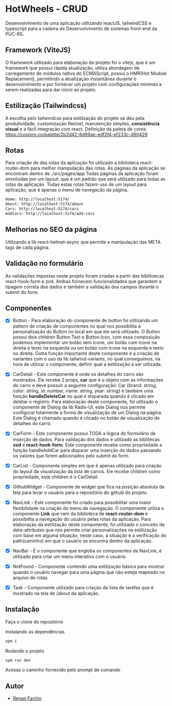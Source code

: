 # HotWheels - CRUD
Desenvolvimento de uma aplicação utilizando reactJS, tailwindCSS e typescript para a cadeira de Desenvolvimento de sistemas front-end da PUC-RS.

## Framework (ViteJS)
O framework utilizado para elaboração do projeto foi o vitejs, que é um framework que possui rápida atualização, utiliza abordagem de carregamento de módulos nativa do ECMAScript, possui o HMR(Hot Module Replacement), permitindo a atualização instantânea durante o desenvolvimento e por fornecer um projeto com configurações mínimas a serem realizadas para dar inicio ao projeto.

## Estilização (Tailwindcss)
A escolha pelo tailwindcss para estilização do projeto se deu pela produtividade, customização flexível, manutenção simples, **consistência visual** e a fácil integração com react.
Definição da paleta de cores: https://coolors.co/palette/2b2d42-8d99ae-edf2f4-ef233c-d90429

## Rotas
Para criação de das rotas da aplicação foi utilizado a biblioteca react-router-dom para melhor manipulação das rotas.
As páginas da aplicação se encontram dentro de ./src/pages/app
Todas páginas da aplicação foram envolvidas por um layout, que é um padrão que será utilizado para todas as rotas da aplicação.
Todas estas rotas fazem uso de um layout para aplicação, que é apenas o menu de navegação da página.

```bash
Home: http://localhost:5174/
About: http://localhost:5174/about
Cars: http://localhost:5174/cars
AddCars: http://localhost:5174/add-cars
```

## Melhorias no SEO da página
Utilizando a lib react-helmet-async que permite a manipulação das META tags de cada página.

## Validação no formulário
As validações impostas neste projeto foram criadas a partir das biblitoecas react-hook-form e zod. Ambas fornecem funcionalidades que garantem a tipagem correta dos dados e também a validação dos campos durante o submit do form.


## Componentes
- [x] Button - Para elaboração do componente de button foi utilizando um pattern de criação de componentes no qual nos possibilita a personalização do Button no local em que ele será utilizado. O Button possui dois children Button.Text e Button.Icon, com essa composição podemos implementar um botão sem ícone, um botão com ícone na direita e texto na esquerda ou um botão com ícone na esquerda e texto no direita.
Outra função importante deste componente é a criação de variantes com o uso da lib tailwind-variants, no qual conseguimos, na hora de utilizar o componente, definir qual a estilização a ser utilizada.

- [x] CarDetail - Este componente é onde os detalhes do carro são mostrados. Ele recebe 2 props, **car** que é o objeto com as informações do carro e deve possuir a seguinte configuração: Car {brand: string, color: string, id: number, name: string, year: string} e também uma função **handleDeleteCar** no qual é disparada quando é clicado em deletar o registro. Para elaboração deste componente, foi utilizado o componente de Dialog da lib Radix-UI, este Dialog nos permite configurar totalmente a forma de visualização de um Dialog na página. Este Dialog é chamado quando é clicado no botão de visualização de detalhes do carro.

- [x] CarForm - Este componente possui TODA a lógica do formulário de inserção de dados. Para validação dos dados é utilizado as biblitecas **zod** e **react-hook-form**. Este componente recebe como propriedade a função handleAddCar para disparar uma inserção de dados passando os valores que forem adicionados pelo submit do form.

- [x] CarList - Componente simples em que é apenas utilizado para criação do layout da visualização da lista de carros. Ele recebe children como propriedade, este children é o CarDetail.

- [x] GithubWidget - Componente de widget que fica na posição absoluta da tela para levar o usuário para o repositório do github do projeto.

- [x] NavLink - Este componente foi criado para possibilitar uma maior flexibilidade na criação do menu de navegação. O componente utiliza o componente **Link** que vem da biblioteca de **react-router-dom** e possibilita a navegação do usuário pelas rotas da aplicação. Para elaboração da estilização deste componente, foi utilizado o conceito de data-attributes que nos permite criar personalizações na estilização com base em alguma situação, neste caso, a situação é a verificação do path(caminho) em que o usuário se encontra dentro da aplicação.

- [x] NavBar - É o componente que engloba os componentes de NavLink, é utilizado para criar um menu interativo com o usuário.

- [x] NotFound - Componente contendo uma estilização básica para mostrar quando o usuário navegar para uma página que não esteja mapeado no arquivo de rotas.

- [x] Task - Componente utilizado para criação da lista de tarefas que é mostrado na tela de /about da aplicação.

## Instalação
Faça o clone do repositório

Instalando as dependências
```bash
npm i
```

Rodando o projeto
```bash
npm run dev
```

Acesse o caminho fornecido pelo prompt de comando

## Autor

- [Renan Fachin](https://github.com/RenanFachin/)
